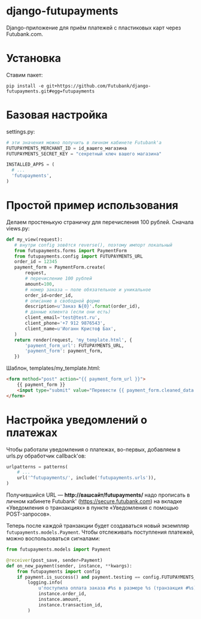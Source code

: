 django-futupayments
===================

Django-приложение для приём платежей с пластиковых карт через Futubank.com.

Установка
=========
Ставим пакет:

```
pip install -e git+https://github.com/Futubank/django-futupayments.git#egg=futupayments
```

Базовая настройка
=================

settings.py:

```python
# эти значения можно получить в личном кабинете Futubank'а
FUTUPAYMENTS_MERCHANT_ID = id_вашего_магазина
FUTUPAYMENTS_SECRET_KEY = "секретный ключ вашего магазина"

INSTALLED_APPS = (
  # ...
  'futupayments',
)
```

Простой пример использования
============================
Делаем простенькую страничку для перечисления 100 рублей. Сначала views.py:

```python
def my_view(request):
   # внутри config зовётся reverse(), поэтому импорт локальный
   from futupayments.forms import PaymentForm
   from futupayments.config import FUTUPAYMENTS_URL
   order_id = 12345
   payment_form = PaymentForm.create(
       request,
       # перечисление 100 рублей
       amount=100,
       # номер заказа – поле обязательное и уникальное
       order_id=order_id,
       # описание в свободной форме
       description=u'Заказ №{0}'.format(order_id),
       # данные клиента (если они есть)
       client_email='test@test.ru',
       client_phone='+7 912 9876543',
       client_name=u'Иоганн Кристоф Бах',
   )
   return render(request, 'my_template.html', {
       'payment_form_url': FUTUPAYMENTS_URL,
       'payment_form': payment_form,
   })
```

Шаблон, templates/my_template.html:

```html
<form method="post" action="{{ payment_form_url }}">
    {{ payment_form }}
    <input type="submit" value="Перевести {{ payment_form.cleaned_data.amount }} {{ payment_form.cleaned_data.currency }} за заказ №{{ payment_form.cleaned_data.order_id }}">
</form>
```

Настройка уведомлений о платежах
================================
Чтобы работали уведомления о платежах, во-первых, добавляем в urls.py обработчик callback'ов:

```python
urlpatterns = patterns(
    # ...
    url('^futupayments/', include('futupayments.urls')),
)
```

Получившийся URL — **http://вашсайт/futupayments/** надо прописать в личном кабинете Futubank'
(https://secure.futubank.com) на вкладке «Уведомления о транзакциях» в пункте «Уведомления с помощью POST-запросов».

Теперь после каждой транзакции будет создаваться новый экземпляр `futupayments.models.Payment`. Чтобы отслеживать
поступления платежей, можно воспользоваться сигналами:

```python
from futupayments.models import Payment

@receiver(post_save, sender=Payment)
def on_new_payment(sender, instance, **kwargs):
    from futupayments import config
    if payment.is_success() and payment.testing == config.FUTUPAYMENTS_TEST_MODE:
        logging.info(
            u'поступила оплата заказа #%s в размере %s (транзакция #%s)',
            instance.order_id,
            instance.amount,
            instance.transaction_id,
        )

```
